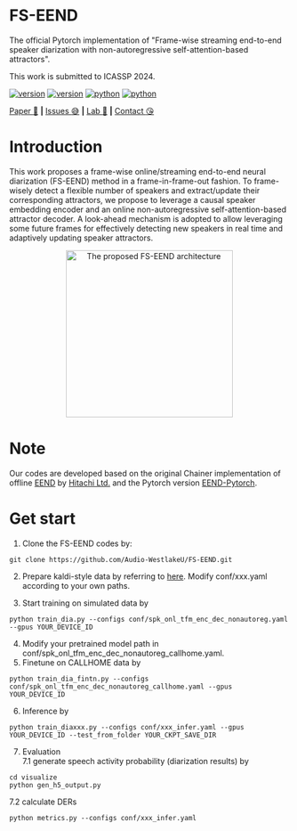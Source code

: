 # FS-EEND

The official Pytorch implementation of "Frame-wise streaming end-to-end speaker diarization with non-autoregressive self-attention-based attractors".

This work is submitted to ICASSP 2024.

<div>
    </p>
    <a href="https://github.com/Audio-WestlakeU/FS-EEND/"><img src="https://img.shields.io/badge/Platform-linux-lightgrey" alt="version"></a>
    <a href="https://github.com/Audio-WestlakeU/FS-EEND/"><img src="https://img.shields.io/badge/Python-3.9-orange" alt="version"></a>
    <a href="https://github.com/Audio-WestlakeU/FS-EEND/"><img src="https://img.shields.io/badge/PyTorch-1.13-brightgreen" alt="python"></a>
    <a href="https://github.com/Audio-WestlakeU/FS-EEND/"><img src="https://img.shields.io/badge/PyTorchLightning-1.8-yellow" alt="python"></a>
</div>

[Paper :star_struck:](https://arxiv.org/abs/2309.13916) **|** [Issues :sweat_smile:](https://github.com/Audio-WestlakeU/FS-EEND/issues)
 **|** [Lab :hear_no_evil:](https://github.com/Audio-WestlakeU) **|** [Contact :kissing_heart:](liangdi@westlake.edu.cn)

# Introduction

This work proposes a frame-wise online/streaming end-to-end neural diarization (FS-EEND) method in a frame-in-frame-out fashion. To frame-wisely detect a flexible number of speakers and extract/update their corresponding attractors, we propose to leverage a causal speaker embedding encoder and an online non-autoregressive self-attention-based attractor decoder. A look-ahead mechanism is adopted to allow leveraging some future frames for effectively detecting new speakers in real time and adaptively updating speaker attractors.

<div align="center">
<image src="/utlis/arch.png"  width="300" alt="The proposed FS-EEND architecture" />
</div>

# Note
Our codes are developed based on the original Chainer implementation of offline [EEND](https://github.com/hitachi-speech/EEND) by [Hitachi Ltd.](https://github.com/hitachi-speech) and the Pytorch version [EEND-Pytorch](https://github.com/Xflick/EEND_PyTorch).
# Get start
1. Clone the FS-EEND codes by:

```
git clone https://github.com/Audio-WestlakeU/FS-EEND.git
```

2. Prepare kaldi-style data by referring to [here](https://github.com/hitachi-speech/EEND/blob/master/egs/callhome/v1/run_prepare_shared.sh). Modify conf/xxx.yaml according to your own paths.

3. Start training on simulated data by

```
python train_dia.py --configs conf/spk_onl_tfm_enc_dec_nonautoreg.yaml --gpus YOUR_DEVICE_ID
```

4. Modify your pretrained model path in conf/spk_onl_tfm_enc_dec_nonautoreg_callhome.yaml.
5. Finetune on CALLHOME data by
```
python train_dia_fintn.py --configs conf/spk_onl_tfm_enc_dec_nonautoreg_callhome.yaml --gpus YOUR_DEVICE_ID
```
6. Inference by
```
python train_diaxxx.py --configs conf/xxx_infer.yaml --gpus YOUR_DEVICE_ID --test_from_folder YOUR_CKPT_SAVE_DIR
```
7. Evaluation  
7.1 generate speech activity probability (diarization results) by
 ```
cd visualize
python gen_h5_output.py
```
7.2 calculate DERs
```
python metrics.py --configs conf/xxx_infer.yaml
```
